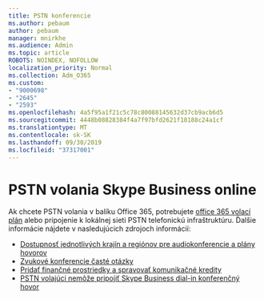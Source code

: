 ```yaml
---
title: PSTN konferencie
ms.author: pebaum
author: pebaum
manager: mnirkhe
ms.audience: Admin
ms.topic: article
ROBOTS: NOINDEX, NOFOLLOW
localization_priority: Normal
ms.collection: Adm_O365
ms.custom:
- "9000698"
- "2645"
- "2593"
ms.openlocfilehash: 4a5f95a1f21c5c78c80088145632d37cb9acb6d5
ms.sourcegitcommit: 4448b08828384f4a7f97bfd2621f18188c24a1cf
ms.translationtype: MT
ms.contentlocale: sk-SK
ms.lasthandoff: 09/30/2019
ms.locfileid: "37317001"
---
```

# <a name="pstn-calling-with-skype-for-business-online"></a>PSTN volania Skype Business online

Ak chcete PSTN volania v balíku Office 365, potrebujete [office 365 volací plán](https://docs.microsoft.com/microsoftteams/what-is-phone-system-in-office-365#more-about-calling-plans) alebo pripojenie k lokálnej sieti PSTN telefonickú infraštruktúru. Ďalšie informácie nájdete v nasledujúcich zdrojoch informácií: 

- [Dostupnosť jednotlivých krajín a regiónov pre audiokonferencie a plány hovorov](https://docs.microsoft.com/microsoftteams/country-and-region-availability-for-audio-conferencing-and-calling-plans/country-and-region-availability-for-audio-conferencing-and-calling-plans) 
- [Zvukové konferencie časté otázky](https://docs.microsoft.com/microsoftteams/audio-conferencing-common-questions)
- [Pridať finančné prostriedky a spravovať komunikačné kredity](https://docs.microsoft.com/microsoftteams/add-funds-and-manage-communications-credits)
- [PSTN volajúci nemôže pripojiť Skype Business dial-in konferenčný hovor](https://docs.microsoft.com/SkypeForBusiness/troubleshoot/online-conferencing/pstn-callers-cant-join-dial-in-call)